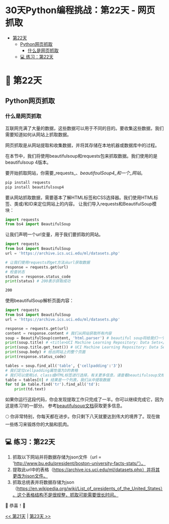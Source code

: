 # 30天Python编程挑战：第22天 - 网页抓取

- [第22天](#-第22天)
  - [Python网页抓取](#python网页抓取)
    - [什么是网页抓取](#什么是网页抓取)
  - [💻 练习：第22天](#-练习第22天)

# 📘 第22天

## Python网页抓取

### 什么是网页抓取

互联网充满了大量的数据，这些数据可以用于不同的目的。要收集这些数据，我们需要知道如何从网站上抓取数据。

网页抓取是从网站提取和收集数据，并将其存储在本地机器或数据库中的过程。

在本节中，我们将使用beautifulsoup和requests包来抓取数据。我们使用的是beautifulsoup 4版本。

要开始抓取网站，你需要_requests_、_beautifoulSoup4_和一个_网站_。

```sh
pip install requests
pip install beautifulsoup4
```

要从网站抓取数据，需要基本了解HTML标签和CSS选择器。我们使用HTML标签、类或/和ID来定位网站上的内容。
让我们导入requests和BeautifulSoup模块：

```py
import requests
from bs4 import BeautifulSoup
```

让我们声明一个url变量，用于我们要抓取的网站。

```py
import requests
from bs4 import BeautifulSoup
url = 'https://archive.ics.uci.edu/ml/datasets.php'

# 让我们使用requests的get方法从url获取数据
response = requests.get(url)
# 检查状态
status = response.status_code
print(status) # 200表示获取成功
```

```sh
200
```

使用beautifulSoup解析页面内容：

```py
import requests
from bs4 import BeautifulSoup
url = 'https://archive.ics.uci.edu/ml/datasets.php'

response = requests.get(url)
content = response.content # 我们从网站获取所有内容
soup = BeautifulSoup(content, 'html.parser') # beautiful soup将给我们一个解析的机会
print(soup.title) # <title>UCI Machine Learning Repository: Data Sets</title>
print(soup.title.get_text()) # UCI Machine Learning Repository: Data Sets
print(soup.body) # 给出网站上的整个页面
print(response.status_code)

tables = soup.find_all('table', {'cellpadding':'3'})
# 我们定位cellpadding属性值为3的表格
# 我们可以使用id、class或HTML标签进行选择，有关更多信息，请查看beautifulsoup文档
table = tables[0] # 结果是一个列表，我们从中提取数据
for td in table.find('tr').find_all('td'):
    print(td.text)
```

如果你运行这段代码，你会发现提取工作只完成了一半。你可以继续完成它，因为这是练习1的一部分。
参考[beautifulsoup文档](https://www.crummy.com/software/BeautifulSoup/bs4/doc/#quick-start)获取更多信息。

🌕 你非常特别，你每天都在进步。你只剩下八天就要达到伟大的境界了。现在做一些练习来锻炼你的大脑和肌肉。

## 💻 练习：第22天

1. 抓取以下网站并将数据存储为json文件（url = 'http://www.bu.edu/president/boston-university-facts-stats/'）。
2. 提取此url中的表格（https://archive.ics.uci.edu/ml/datasets.php）并将其更改为json文件。
3. 抓取总统表并将数据存储为json（https://en.wikipedia.org/wiki/List_of_presidents_of_the_United_States）。这个表格结构不是很规整，抓取可能需要很长时间。

🎉 恭喜！🎉

[<< 第21天](./21_Day_Classes_and_objects/21_classes_and_objects_cn.md) | [第23天 >>](./23_Day_Virtual_environment/23_virtual_environment_cn.md) 
